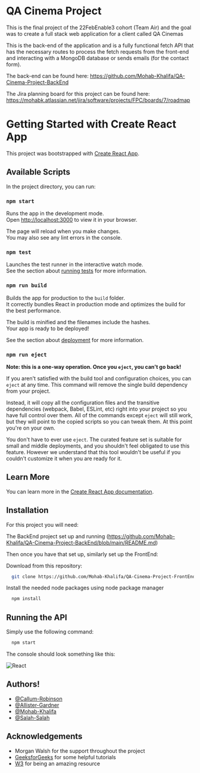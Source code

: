 # QA Cinema Project

This is the final project of the 22FebEnable3 cohort (Team Air) and the goal was to create a
full stack web application for a client called QA Cinemas

This is the back-end of the application and is a fully functional fetch API that has the necessary
routes to process the fetch requests from the front-end and interacting with a MongoDB database or sends
emails (for the contact form).

The back-end can be found here: https://github.com/Mohab-Khalifa/QA-Cinema-Project-BackEnd

The Jira planning board for this project can be found here: https://mohabk.atlassian.net/jira/software/projects/FPC/boards/7/roadmap

# Getting Started with Create React App

This project was bootstrapped with [Create React App](https://github.com/facebook/create-react-app).

## Available Scripts

In the project directory, you can run:

### `npm start`

Runs the app in the development mode.\
Open [http://localhost:3000](http://localhost:3000) to view it in your browser.

The page will reload when you make changes.\
You may also see any lint errors in the console.

### `npm test`

Launches the test runner in the interactive watch mode.\
See the section about [running tests](https://facebook.github.io/create-react-app/docs/running-tests) for more information.

### `npm run build`

Builds the app for production to the `build` folder.\
It correctly bundles React in production mode and optimizes the build for the best performance.

The build is minified and the filenames include the hashes.\
Your app is ready to be deployed!

See the section about [deployment](https://facebook.github.io/create-react-app/docs/deployment) for more information.

### `npm run eject`

**Note: this is a one-way operation. Once you `eject`, you can't go back!**

If you aren't satisfied with the build tool and configuration choices, you can `eject` at any time. This command will remove the single build dependency from your project.

Instead, it will copy all the configuration files and the transitive dependencies (webpack, Babel, ESLint, etc) right into your project so you have full control over them. All of the commands except `eject` will still work, but they will point to the copied scripts so you can tweak them. At this point you're on your own.

You don't have to ever use `eject`. The curated feature set is suitable for small and middle deployments, and you shouldn't feel obligated to use this feature. However we understand that this tool wouldn't be useful if you couldn't customize it when you are ready for it.

## Learn More

You can learn more in the [Create React App documentation](https://facebook.github.io/create-react-app/docs/getting-started).



## Installation

For this project you will need:

 The BackEnd project set up and running (https://github.com/Mohab-Khalifa/QA-Cinema-Project-BackEnd/blob/main/README.md)
 
 Then once you have that set up, similarly set up the FrontEnd:

Download from this repository:
```bash
  git clone https://github.com/Mohab-Khalifa/QA-Cinema-Project-FrontEnd
```


Install the needed node packages using node package manager
```bash
  npm install
```



## Running the API

Simply use the following command:

```bash
  npm start
```

The console should look something like this:

![React](https://user-images.githubusercontent.com/100781000/170706334-4af34b7c-b7b5-4ccf-989a-55c1b56991c7.png)


## Authors!


- [@Callum-Robinson](https://github.com/Callum-Robinson)
- [@Allister-Gardner](https://github.com/awggardner)
- [@Mohab-Khalifa](https://github.com/Mohab-Khalifa)
- [@Salah-Salah](https://github.com/SalahS49)


## Acknowledgements

 - Morgan Walsh for the support throughout the project
 - [GeeksforGeeks](https://www.geeksforgeeks.org/) for some helpful tutorials
 - [W3](https://www.w3schools.com/) for being an amazing resource
